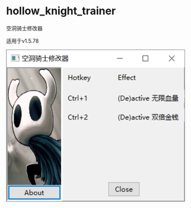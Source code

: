 # hollow_knight_trainer

空洞骑士修改器

适用于v1.5.78

![image-20250630173714394](assets/image-20250630173714394.png)


